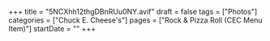 +++
title = "5NCXhh12thgDBnRUu0NY.avif"
draft = false
tags = ["Photos"]
categories = ["Chuck E. Cheese's"]
pages = ["Rock & Pizza Roll (CEC Menu Item)"]
startDate = ""
+++
